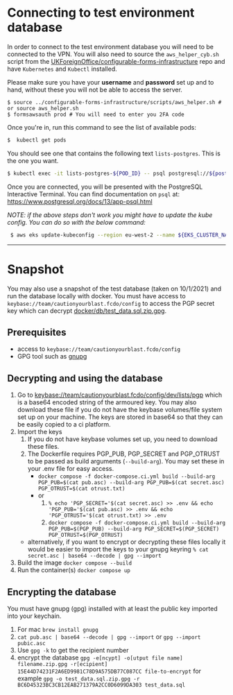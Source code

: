 # Connecting to test environment database

In order to connect to the test environment database you will need to be connected to the VPN. You will also need to source the `aws_helper_cyb.sh` script from the [UKForeignOffice/configurable-forms-infrastructure](https://github.com/UKForeignOffice/configurable-forms-infrastructure) repo and have `Kubernetes` and `Kubectl` installed.

Please make sure you have your **username** and **password** set up and to hand, without these you will not be able to access the server.

```shell
$ source ../configurable-forms-infrastructure/scripts/aws_helper.sh # or source aws_helper.sh
$ formsawsauth prod # You will need to enter you 2FA code
```

Once you're in, run this command to see the list of available pods:

```bash
$  kubectl get pods
```

You should see one that contains the following text `lists-postgres`. This is the one you want.

```bash
$ kubectl exec -it lists-postgres-${POD_ID} -- psql postgresql://${postgres_username}:{$postgres_password}@lists-postgres:5432/lists
```

Once you are connected, you will be presented with the PostgreSQL Interactive Terminal. You can find documentation on `psql` at: https://www.postgresql.org/docs/13/app-psql.html

_NOTE: if the above steps don't work you might have to update the kube config. You can do so with the below command:_

```bash
 $ aws eks update-kubeconfig --region eu-west-2 --name ${EKS_CLUSTER_NAME}
```

---

# Snapshot

You may also use a snapshot of the test database (taken on 10/1/2021) and run the database locally with docker.
You must have access to `keybase://team/cautionyourblast.fcdo/config` to access the PGP secret key which can decrypt [docker/db/test_data.sql.zip.gpg](./../docker/db/test_data.sql.zip.gpg).

## Prerequisites

- access to `keybase://team/cautionyourblast.fcdo/config`
- GPG tool such as [gnupg](https://formulae.brew.sh/formula/gnupg)

## Decrypting and using the database

1. Go to [keybase://team/cautionyourblast.fcdo/config/dev/lists/pgp](keybase://team/cautionyourblast.fcdo/config/dev/lists/pgp) which is a base64 encoded string of the armoured key.
   You may also download these file if you do not have the keybase volumes/file system set up on your machine.
   The keys are stored in base64 so that they can be easily copied to a ci platform.
2. Import the keys
   1. If you do not have keybase volumes set up, you need to download these files.
   2. The Dockerfile requires PGP_PUB, PGP_SECRET and PGP_OTRUST to be passed as build arguments (`--build-arg`). You may set these in your .env file for easy access.
      - `docker compose -f docker-compose.ci.yml build --build-arg PGP_PUB=$(cat pub.asc) --build-arg PGP_PUB=$(cat secret.asc) PGP_OTRUST=$(cat otrust.txt)`
      - or
        1. `% echo 'PGP_SECRET='$(cat secret.asc) >> .env && echo 'PGP_PUB='$(cat pub.asc) >> .env && echo 'PGP_OTRUST='$(cat otrust.txt) >> .env`
        2. `docker compose -f docker-compose.ci.yml build --build-arg PGP_PUB=$(PGP_PUB) --build-arg PGP_SECRET=$(PGP_SECRET) PGP_OTRUST=$(PGP_OTRUST)`
   - alternatively, if you want to encrypt or decrypting these files locally it would be easier to import the keys to your gnupg keyring `% cat secret.asc | base64 --decode | gpg --import`
3. Build the image `docker compose --build`
4. Run the container(s) `docker compose up`

## Encrypting the database

You must have gnupg (gpg) installed with at least the public key imported into your keychain.

1. For mac `brew install gnupg`
1. `cat pub.asc | base64 --decode | gpg --import` or `gpg --import pubic.asc`
1. Use `gpg -k` to get the recipient number
1. encrypt the database `gpg -e[ncypt] -o[utput file name] filename.zip.gpg -r[ecipient] 15E44D74231F2A6ED9981C78D9A575DB77C087CC file-to-encrypt` for example `gpg -o test_data.sql.zip.gpg -r BC6D45323BC3CB12EAB271379A2CC0D6099DA303 test_data.sql`

